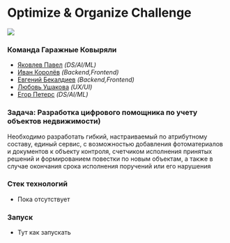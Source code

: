 # Optimize & Organize Challenge
![](https://contestfiles.storage.yandexcloud.net/companies/86a6a31f4467a95b9020dad414fbf7e0/contests/853/3m357MOH_1678886149.webp)



### Команда **Гаражные Ковыряли**
- [Яковлев Павел](https://t.me/poulyak) _(DS/AI/ML)_
- [Иван Королёв](https://t.me/korlivan) _(Backend,Frontend)_
- [Евгений Бекалдиев](https://t.me/sejapoe) _(Backend,Frontend)_
- [Любовь Ушакова](https://t.me/loveushakova) _(UX/UI)_
- [Егор Петерс](https://t.me/egorka_pomedorka) _(DS/AI/ML)_

### Задача: **Разработка цифрового помощника по учету объектов недвижимости)**
Необходимо разработать гибкий, настраиваемый по атрибутному составу, единый сервис, с возможностью добавления фотоматериалов и документов к объекту контроля, счетчиком исполнения принятых решений и формированием повестки по новым объектам, а также в случае окончания срока исполнения поручений или его нарушения

### Стек технологий
- Пока отсутствует

### Запуск
- Тут как запускать


